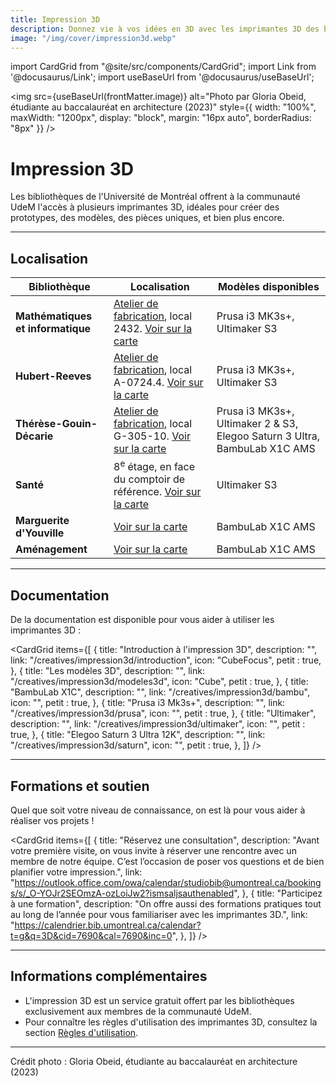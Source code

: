 ```yaml
---
title: Impression 3D
description: Donnez vie à vos idées en 3D avec les imprimantes 3D des bibliothèques de l'Université de Montréal.
image: "/img/cover/impression3d.webp"
---
```


import CardGrid from "@site/src/components/CardGrid";
import Link from '@docusaurus/Link';
import useBaseUrl from '@docusaurus/useBaseUrl';

<img 
  src={useBaseUrl(frontMatter.image)} 
  alt="Photo par Gloria Obeid, étudiante au baccalauréat en architecture (2023)"
  style={{
    width: "100%",
    maxWidth: "1200px",
    display: "block",
    margin: "16px auto",
    borderRadius: "8px"
  }} 
/>

# Impression 3D

Les bibliothèques de l'Université de Montréal offrent à la communauté UdeM l'accès à plusieurs imprimantes 3D, idéales pour créer des prototypes, des modèles, des pièces uniques, et bien plus encore.

---

## Localisation

| **Bibliothèque**                        | **Localisation** | **Modèles disponibles** |
|-----------------------------------------|-----------------|-------------------------|
| **Mathématiques et informatique** | [Atelier de fabrication](../espaces/ateliers.md), local 2432. [Voir sur la carte](https://maps.app.goo.gl/Jwg5Q34WrjR7vhGV8) | Prusa i3 MK3s+, Ultimaker S3 |
| **Hubert-Reeves**        | [Atelier de fabrication](../espaces/ateliers.md), local A-0724.4. [Voir sur la carte](https://maps.app.goo.gl/T6E9TaKNk6dDgrds9) | Prusa i3 MK3s+, Ultimaker S3 |
| **Thérèse-Gouin-Décarie** | [Atelier de fabrication](../espaces/ateliers.md), local G-305-10. [Voir sur la carte](https://maps.app.goo.gl/t8GE4RdMBEJiHJtd8) | Prusa i3 MK3s+, Ultimaker 2 & S3, Elegoo Saturn 3 Ultra, BambuLab X1C AMS |
| **Santé**         | 8<sup>e</sup> étage, en face du comptoir de référence. [Voir sur la carte](https://maps.app.goo.gl/KVE9w3JN2BKp278q8) | Ultimaker S3 |
| **Marguerite d'Youville**         | [Voir sur la carte](https://g.co/kgs/q8wfQY2) | BambuLab X1C AMS |
| **Aménagement**         | [Voir sur la carte](https://g.co/kgs/dk98r6K) | BambuLab X1C AMS |

---

## Documentation

De la documentation est disponible pour vous aider à utiliser les imprimantes 3D :

<CardGrid
  items={[
    {
      title: "Introduction à l'impression 3D",
      description: "",
      link: "/creatives/impression3d/introduction",
      icon: "CubeFocus",
      petit : true,
    },
    {
      title: "Les modèles 3D",
      description: "",
      link: "/creatives/impression3d/modeles3d",
      icon: "Cube",
      petit : true,
    },
    {
      title: "BambuLab X1C",
      description: "",
      link: "/creatives/impression3d/bambu",
      icon: "",
      petit : true,
    },
    {
      title: "Prusa i3 Mk3s+",
      description: "",
      link: "/creatives/impression3d/prusa",
      icon: "",
      petit : true,
    },
    {
      title: "Ultimaker",
      description: "",
      link: "/creatives/impression3d/ultimaker",
      icon: "",
      petit : true,
    },
    {
      title: "Elegoo Saturn 3 Ultra 12K",
      description: "",
      link: "/creatives/impression3d/saturn",
      icon: "",
      petit : true,
    },
  ]}
/>


---

## Formations et soutien

Quel que soit votre niveau de connaissance, on est là pour vous aider à réaliser vos projets !

<CardGrid
  items={[
    {
      title: "Réservez une consultation",
      description: "Avant votre première visite, on vous invite à réserver une rencontre avec un membre de notre équipe. C’est l’occasion de poser vos questions et de bien planifier votre impression.",
      link: "https://outlook.office.com/owa/calendar/studiobib@umontreal.ca/bookings/s/_O-YOJr2SEOmzA-ozLoiJw2?ismsaljsauthenabled",
    },
    {
      title: "Participez à une formation",
      description: "On offre aussi des formations pratiques tout au long de l’année pour vous familiariser avec les imprimantes 3D.",
      link: "https://calendrier.bib.umontreal.ca/calendar?t=g&q=3D&cid=7690&cal=7690&inc=0",
    },
  ]}
/>

---

## Informations complémentaires

- L'impression 3D est un service gratuit offert par les bibliothèques exclusivement aux membres de la communauté UdeM.
- Pour connaître les règles d'utilisation des imprimantes 3D, consultez la section [Règles d'utilisation](../a-propos/politique.md).

---

<p style={{ fontSize: '0.8em' }}>
  Crédit photo : Gloria Obeid, étudiante au baccalauréat en architecture (2023)
</p>
